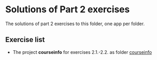 # Solutions of Part 2 exercises

The solutions of part 2 exercises to this folder, one app per folder.

## Exercise list

- The project **courseinfo** for exercises 2.1.-2.2. as folder [courseinfo](./courseinfo/)
